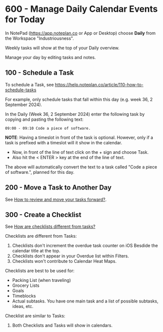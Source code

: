 # 600 - Manage Daily Calendar Events for Today

In NotePad (https://app.noteplan.co or App or Desktop) choose **Daily** from the Workspace "Industriousness".

Weekly tasks will show at the top of your Daily overview.

Manage your day by editing tasks and notes.

## 100 - Schedule a Task

To schedule a Task, see https://help.noteplan.co/article/110-how-to-schedule-tasks

For example, only schedule tasks that fall within this day (e.g. week 36, 2 September 2024).

In the Daily (Week 36, 2 September 2024) enter the following task by copying and pasting the following text:

```
09:00 - 09:10 Code a piece of software.
```

**NOTE**: Having a timeslot in front of the task is optional. However, only if a task is prefixed with a timeslot will it show in the calendar.

- Now, in front of the line of text click on the + sign and choose Task.
- Also hit the < ENTER > key at the end of the line of text.

The above will automatically convert the text to a task called "Code a piece of software.", planned for this day.

## 200 - Move a Task to Another Day

See [How to review and move your tasks forward?](https://www.youtube.com/watch?v=DgFILdl4i4Q).

## 300 - Create a Checklist

See [How are checklists different from tasks?](https://help.noteplan.co/article/178-how-are-checklists-different-from-tasks)

Checklists are different from Tasks:

1) Checklists don't increment the overdue task counter on iOS Besdide the calendar title at the top.
2) Checklists don't appear in your Overdue list within Filters.
3) Checklists won't contribute to Calendar Heat Maps.

Checklists are best to be used for:

- Packing List (when traveling)
- Grocery Lists
- Goals
- Timeblocks
- Actual subtasks. You have one main task and a list of possible subtasks, ideas, etc.

Checklist are similar to Tasks:

1) Both Checklists and Tasks will show in calendars. 
